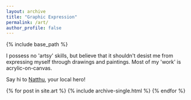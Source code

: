 ```yaml
---
layout: archive
title: "Graphic Expression"
permalink: /art/
author_profile: false
---
```


{% include base_path %}

I possess no 'artsy' skills, but believe that it shouldn't desist me from expressing myself through drawings and paintings. Most of my 'work' is acrylic-on-canvas.

Say hi to <a href="https://www.instagram.com/natthu_toon/">Natthu</a>, your local hero!

{% for post in site.art %}
  {% include archive-single.html %}
{% endfor %}

